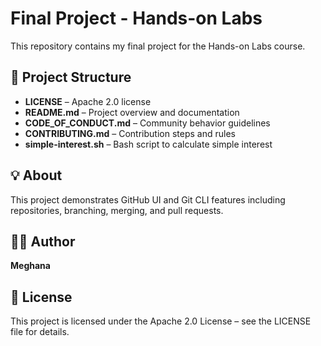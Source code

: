 # Final Project - Hands-on Labs

This repository contains my final project for the Hands-on Labs course.

## 📂 Project Structure
- **LICENSE** – Apache 2.0 license  
- **README.md** – Project overview and documentation  
- **CODE_OF_CONDUCT.md** – Community behavior guidelines  
- **CONTRIBUTING.md** – Contribution steps and rules  
- **simple-interest.sh** – Bash script to calculate simple interest  

## 💡 About
This project demonstrates GitHub UI and Git CLI features including repositories, branching, merging, and pull requests.

## 🧑‍💻 Author
**Meghana**

## 📜 License
This project is licensed under the Apache 2.0 License – see the LICENSE file for details.
